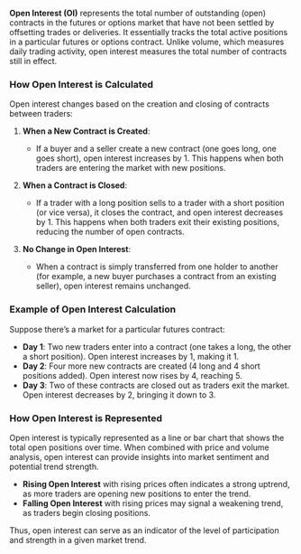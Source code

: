 **Open Interest (OI)** represents the total number of outstanding (open) contracts in the futures or options market that have not been settled by offsetting trades or deliveries. It essentially tracks the total active positions in a particular futures or options contract. Unlike volume, which measures daily trading activity, open interest measures the total number of contracts still in effect.

### How Open Interest is Calculated

Open interest changes based on the creation and closing of contracts between traders:

1. **When a New Contract is Created**:
    
    - If a buyer and a seller create a new contract (one goes long, one goes short), open interest increases by 1. This happens when both traders are entering the market with new positions.
2. **When a Contract is Closed**:
    
    - If a trader with a long position sells to a trader with a short position (or vice versa), it closes the contract, and open interest decreases by 1. This happens when both traders exit their existing positions, reducing the number of open contracts.
3. **No Change in Open Interest**:
    
    - When a contract is simply transferred from one holder to another (for example, a new buyer purchases a contract from an existing seller), open interest remains unchanged.

### Example of Open Interest Calculation

Suppose there’s a market for a particular futures contract:

- **Day 1**: Two new traders enter into a contract (one takes a long, the other a short position). Open interest increases by 1, making it 1.
- **Day 2**: Four more new contracts are created (4 long and 4 short positions added). Open interest now rises by 4, reaching 5.
- **Day 3**: Two of these contracts are closed out as traders exit the market. Open interest decreases by 2, bringing it down to 3.

### How Open Interest is Represented

Open interest is typically represented as a line or bar chart that shows the total open positions over time. When combined with price and volume analysis, open interest can provide insights into market sentiment and potential trend strength.

- **Rising Open Interest** with rising prices often indicates a strong uptrend, as more traders are opening new positions to enter the trend.
- **Falling Open Interest** with rising prices may signal a weakening trend, as traders begin closing positions.

Thus, open interest can serve as an indicator of the level of participation and strength in a given market trend.